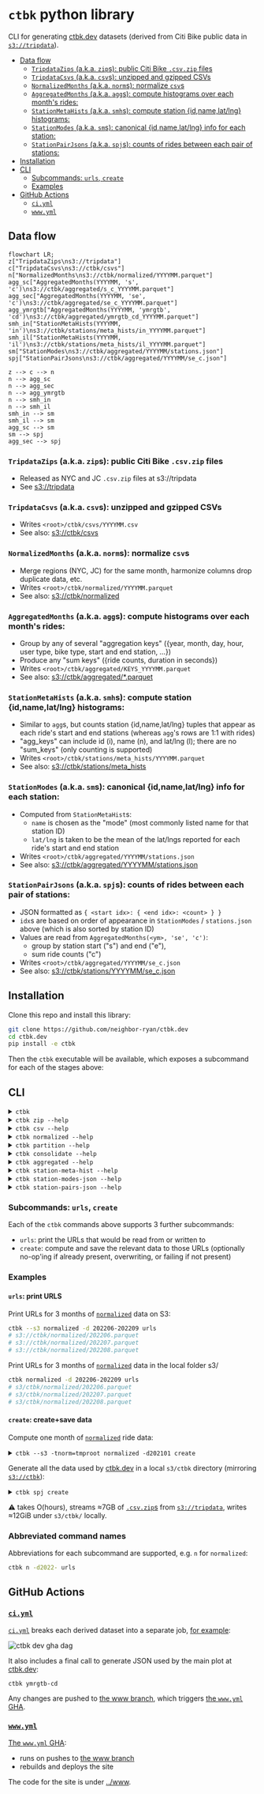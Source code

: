 # `ctbk` python library
CLI for generating [ctbk.dev] datasets (derived from Citi Bike public data in [`s3://tripdata`]).

<!-- toc -->
- [Data flow](#data-flow)
    - [`TripdataZips` (a.k.a. `zip`s): public Citi Bike `.csv.zip` files](#zips)
    - [`TripdataCsvs` (a.k.a. `csv`s): unzipped and gzipped CSVs](#csvs)
    - [`NormalizedMonths` (a.k.a. `norm`s): normalize `csv`s](#normalized)
    - [`AggregatedMonths` (a.k.a. `agg`s): compute histograms over each month's rides:](#aggregated)
    - [`StationMetaHists` (a.k.a. `smh`s): compute station {id,name,lat/lng} histograms:](#station-meta-hists)
    - [`StationModes` (a.k.a. `sm`s): canonical {id,name,lat/lng} info for each station:](#station-modes)
    - [`StationPairJsons` (a.k.a. `spj`s): counts of rides between each pair of stations:](#station-pair-jsons)
- [Installation](#installation)
- [CLI](#cli)
    - [Subcommands: `urls`, `create`](#subcommands)
    - [Examples](#examples)
- [GitHub Actions](#ghas)
    - [`ci.yml`](#ci-yml)
    - [`www.yml`](#www-yml)
<!-- /toc -->

## Data flow <a id="data-flow"></a>

```mermaid
flowchart LR;
z["TripdataZips\ns3://tripdata"]
c["TripdataCsvs\ns3://ctbk/csvs"]
n["NormalizedMonths\ns3://ctbk/normalized/YYYYMM.parquet"]
agg_sc["AggregatedMonths(YYYYMM, 's', 'c')\ns3://ctbk/aggregated/s_c_YYYYMM.parquet"]
agg_sec["AggregatedMonths(YYYYMM, 'se', 'c')\ns3://ctbk/aggregated/se_c_YYYYMM.parquet"]
agg_ymrgtb["AggregatedMonths(YYYYMM, 'ymrgtb', 'cd')\ns3://ctbk/aggregated/ymrgtb_cd_YYYYMM.parquet"]
smh_in["StationMetaHists(YYYYMM, 'in')\ns3://ctbk/stations/meta_hists/in_YYYYMM.parquet"]
smh_il["StationMetaHists(YYYYMM, 'il')\ns3://ctbk/stations/meta_hists/il_YYYYMM.parquet"]
sm["StationModes\ns3://ctbk/aggregated/YYYYMM/stations.json"]
spj["StationPairJsons\ns3://ctbk/aggregated/YYYYMM/se_c.json"]

z --> c --> n
n --> agg_sc
n --> agg_sec
n --> agg_ymrgtb
n --> smh_in
n --> smh_il
smh_in --> sm
smh_il --> sm
agg_sc --> sm
sm --> spj
agg_sec --> spj
```

### `TripdataZips` (a.k.a. `zip`s): public Citi Bike `.csv.zip` files <a id="zips"></a>
- Released as NYC and JC `.csv.zip` files at s3://tripdata
- See [s3://tripdata](https://tripdata.s3.amazonaws.com/index.html)

### `TripdataCsvs` (a.k.a. `csv`s): unzipped and gzipped CSVs <a id="csvs"></a>
- Writes `<root>/ctbk/csvs/YYYYMM.csv`
- See also: [s3://ctbk/csvs]

### `NormalizedMonths` (a.k.a. `norm`s): normalize `csv`s <a id="normalized"></a>
- Merge regions (NYC, JC) for the same month, harmonize columns drop duplicate data, etc.
- Writes `<root>/ctbk/normalized/YYYYMM.parquet`
- See also: [s3://ctbk/normalized]

### `AggregatedMonths` (a.k.a. `agg`s): compute histograms over each month's rides: <a id="aggregated"></a>
- Group by any of several \"aggregation keys\" ({year, month, day, hour, user type, bike
  type, start and end station, …})
- Produce any \"sum keys\" ({ride counts, duration in seconds})
- Writes `<root>/ctbk/aggregated/KEYS_YYYYMM.parquet`
- See also: [s3://ctbk/aggregated/*.parquet](https://ctbk.s3.amazonaws.com/index.html#/aggregated?p=8)

### `StationMetaHists` (a.k.a. `smh`s): compute station {id,name,lat/lng} histograms: <a id="station-meta-hists"></a>
- Similar to `agg`s, but counts station {id,name,lat/lng} tuples that appear as each
  ride's start and end stations (whereas `agg`'s rows are 1:1 with rides)
- "agg_keys" can include id (i), name (n), and lat/lng (l); there are no "sum_keys"
  (only counting is supported)
- Writes `<root>/ctbk/stations/meta_hists/YYYYMM.parquet`
- See also: [s3://ctbk/stations/meta_hists](https://ctbk.s3.amazonaws.com/index.html#/stations/meta_hists)

### `StationModes` (a.k.a. `sm`s): canonical {id,name,lat/lng} info for each station: <a id="station-modes"></a>
- Computed from `StationMetaHist`s:
    - `name` is chosen as the "mode" (most commonly listed name for that station ID)
    - `lat/lng` is taken to be the mean of the lat/lngs reported for each ride's start
      and end station
- Writes `<root>/ctbk/aggregated/YYYYMM/stations.json`
- See also: [s3://ctbk/aggregated/YYYYMM/stations.json](https://ctbk.s3.amazonaws.com/index.html#/aggregated)

### `StationPairJsons` (a.k.a. `spj`s): counts of rides between each pair of stations: <a id="station-pair-jsons"></a>
- JSON formatted as `{ <start idx>: { <end idx>: <count> } }`
- `idx`s are based on order of appearance in `StationModes` / `stations.json` above
  (which is also sorted by station ID)
- Values are read from `AggregatedMonths(<ym>, 'se', 'c')`:
    - group by station start ("s") and end ("e"),
    - sum ride counts ("c")
- Writes `<root>/ctbk/aggregated/YYYYMM/se_c.json`
- See also: [s3://ctbk/stations/YYYYMM/se_c.json](https://ctbk.s3.amazonaws.com/index.html#/aggregated)

## Installation <a id="installation"></a>

Clone this repo and install this library:
```bash
git clone https://github.com/neighbor-ryan/ctbk.dev
cd ctbk.dev
pip install -e ctbk
```

Then the `ctbk` executable will be available, which exposes a subcommand for each of the stages above:

## CLI <a id="cli"></a>

<!-- `bmdfff -- ctbk` -->
<details><summary><code>ctbk</code></summary>

```
Usage: ctbk [OPTIONS] COMMAND [ARGS]...

  CLI for generating ctbk.dev datasets (derived from Citi Bike public data in `s3://`).
  ## Data flow
  ### `TripdataZips` (a.k.a. `zip`s): Public Citi Bike `.csv.zip` files
  - Released as NYC and JC `.csv.zip` files at s3://tripdata
  - See https://tripdata.s3.amazonaws.com/index.html
  ### `TripdataCsvs` (a.k.a. `csv`s): unzipped and gzipped CSVs
  - Writes `<root>/ctbk/csvs/YYYYMM.csv`
  - See also: https://ctbk.s3.amazonaws.com/index.html#/csvs
  ### `NormalizedMonths` (a.k.a. `norm`s): normalize `csv`s
  - Merge regions (NYC, JC) for the same month, harmonize columns drop duplicate data, etc.
  - Writes `<root>/ctbk/normalized/YYYYMM.parquet`
  - See also: https://ctbk.s3.amazonaws.com/index.html#/normalized
  ### `AggregatedMonths` (a.k.a. `agg`s): compute histograms over each month's rides:
  - Group by any of several "aggregation keys" ({year, month, day, hour, user type, bike
    type, start and end station, …})
  - Produce any "sum keys" ({ride counts, duration in seconds})
  - Writes `<root>/ctbk/aggregated/KEYS_YYYYMM.parquet`
  - See also: https://ctbk.s3.amazonaws.com/index.html#/aggregated?p=8
  ### `StationMetaHists` (a.k.a. `smh`s): compute station {id,name,lat/lng} histograms:
  - Similar to `agg`s, but counts station {id,name,lat/lng} tuples that appear as each
    ride's start and end stations (whereas `agg`'s rows are 1:1 with rides)
  - "agg_keys" can include id (i), name (n), and lat/lng (l); there are no "sum_keys"
    (only counting is supported)
  - Writes `<root>/ctbk/stations/meta_hists/YYYYMM/KEYS.parquet`
  - See also: https://ctbk.s3.amazonaws.com/index.html#/stations/meta_hists
  ### `StationModes` (a.k.a. `sm`s): canonical {id,name,lat/lng} info for each station:
  - Computed from `StationMetaHist`s:
    - `name` is chosen as the "mode" (most commonly listed name for that station ID)
    - `lat/lng` is taken to be the mean of the lat/lngs reported for each ride's start
      and end station
  - Writes `<root>/ctbk/aggregated/YYYYMM/stations.json`
  - See also: https://ctbk.s3.amazonaws.com/index.html#/aggregated
  ### `StationPairJsons` (a.k.a. `spj`s): counts of rides between each pair of stations:
  - JSON formatted as `{ <start idx>: { <end idx>: <count> } }`
  - `idx`s are based on order of appearance in `StationModes` / `stations.json` above
    (which is also sorted by station ID)
  - Values are read from `AggregatedMonths(YYYYMM, 'se', 'c')`:
    - group by station start ("s") and end ("e"),
    - sum ride counts ("c")
  - Writes `<root>/ctbk/aggregated/YYYYMM/se_c.json`
  - See also: https://ctbk.s3.amazonaws.com/index.html#/aggregated

Options:
  -r, --read TEXT   Set "read" behavior for `HasRoot` subclasses, `<alias>=<value>` to set specific classes by
                    alias, just `<value>` to set a global default. `<value>`s are `memory`, `disk`, and their
                    aliases, indicating whether to return disk-round-tripped versions of newly-computed
                    datasets.
  -t, --root TEXT   Path- or URL-prefixes for `HasRoot` subclasses to write to and read from. `<alias>=<value>`
                    to set specific classes by alias, just `<value>` to set a global default. `<value>`s are
                    `memory`, `disk`, and their aliases, indicating whether to return disk-round-tripped
                    versions of newly-computed datasets.
  -w, --write TEXT  Set "write" behavior for `HasRoot` subclasses, `<alias>=<value>` to set specific classes by
                    alias, just `<value>` to set a global default. `<value>`s are `never`, `ifabsent`, `always`,
                    and their aliases, indicating how to handle each dataset type already existing on disk
                    (under its `root`) vs. not.
  --s3              Alias for `--root s3:/`, pointing all classes' "root" dirs at S3
  --help            Show this message and exit.

Commands:
  zip                 Read .csv.zip files from s3://tripdata
  csv                 Extract CSVs from "tripdata" .zip files.
  normalized          Normalize "tripdata" CSVs (combine regions for each...
  partition           Separate pre-2024 parquets (`normalized/v0`) by...
  consolidate         Consolidate `normalized/YM/YM_YM.parquet` files...
  aggregated          Aggregate normalized ride entries by various...
  ymrgtb-cd           Read aggregated...
  station-meta-hist   Aggregate station name, lat/lng info from ride...
  station-modes-json  Compute canonical station names, lat/lngs from...
  station-pairs-json  Write station-pair ride_counts keyed by...
  yms                 Print one or more YM (year-month) ranges, e.g.:
```
</details>


<!-- `bmdfff -- ctbk zip --help` -->
<details><summary><code>ctbk zip --help</code></summary>

```
Usage: ctbk zip [OPTIONS] COMMAND [ARGS]...

  Read .csv.zip files from s3://tripdata

Options:
  --help  Show this message and exit.

Commands:
  urls  Print URLs for selected datasets
```
</details>

<!-- `bmdfff -- ctbk csv --help` -->
<details><summary><code>ctbk csv --help</code></summary>

```
Usage: ctbk csv [OPTIONS] COMMAND [ARGS]...

  Extract CSVs from "tripdata" .zip files. Writes to <root>/ctbk/csvs.

Options:
  --help  Show this message and exit.

Commands:
  urls    Print URLs for selected datasets
  create  Create selected datasets
  sort    Sort one or more `.csv{,.gz}`'s in-place, remove empty lines
```
</details>

<!-- `bmdfff -- ctbk normalized --help` -->
<details><summary><code>ctbk normalized --help</code></summary>

```
Usage: ctbk normalized [OPTIONS] COMMAND [ARGS]...

  Normalize "tripdata" CSVs (combine regions for each month, harmonize column
  names, etc. Populates directory `<root>/ctbk/normalized/YYYYMM/` with files
  of the form `YYYYMM_YYYYMM.parquet`, for each pair of (start,end) months
  found in a given month's CSVs.

Options:
  --help  Show this message and exit.

Commands:
  urls    Print URLs for selected datasets
  create  Create selected datasets
```
</details>

<!-- `bmdfff -- ctbk partition --help` -->
<details><summary><code>ctbk partition --help</code></summary>

```
Usage: ctbk partition [OPTIONS] [YM_RANGES_STR]

  Separate pre-2024 parquets (`normalized/v0`) by {src,start,end} months.

Options:
  --help  Show this message and exit.
```
</details>

<!-- `bmdfff -- ctbk consolidate --help` -->
<details><summary><code>ctbk consolidate --help</code></summary>

```
Usage: ctbk consolidate [OPTIONS] [YM_RANGES_STR]

  Consolidate `normalized/YM/YM_YM.parquet` files into a single
  `normalized/YM.parquet`, containing all rides ending in the given month.

Options:
  -c, --col TEXT  Columns to backfill; default: ['Birth Year', 'Gender', 'Bike
                  ID']
  -n, --dry-run   Print stats about fields that would be backfilled, but don't
                  perform any writes
  --help          Show this message and exit.
```
</details>

<!-- `bmdfff -- ctbk aggregated --help` -->
<details><summary><code>ctbk aggregated --help</code></summary>

```
Usage: ctbk aggregated [OPTIONS] COMMAND [ARGS]...

  Aggregate normalized ride entries by various columns, summing ride counts or
  durations. Writes to <root>/ctbk/aggregated/KEYS_YYYYMM.parquet.

Options:
  --help  Show this message and exit.

Commands:
  urls    Print URLs for selected datasets
  create  Create selected datasets
```
</details>

<!-- `bmdfff -- ctbk station-meta-hist --help` -->
<details><summary><code>ctbk station-meta-hist --help</code></summary>

```
Usage: ctbk station-meta-hist [OPTIONS] COMMAND [ARGS]...

  Aggregate station name, lat/lng info from ride start and end fields. Writes
  to <root>/ctbk/stations/meta_hists/KEYS_YYYYMM.parquet.

Options:
  --help  Show this message and exit.

Commands:
  urls    Print URLs for selected datasets
  create  Create selected datasets
```
</details>

<!-- `bmdfff -- ctbk station-modes-json --help` -->
<details><summary><code>ctbk station-modes-json --help</code></summary>

```
Usage: ctbk station-modes-json [OPTIONS] COMMAND [ARGS]...

  Compute canonical station names, lat/lngs from StationMetaHists. Writes to
  <root>/ctbk/aggregated/YYYYMM/stations.json.

Options:
  --help  Show this message and exit.

Commands:
  urls    Print URLs for selected datasets
  create  Create selected datasets
```
</details>

<!-- `bmdfff -- ctbk station-pairs-json --help` -->
<details><summary><code>ctbk station-pairs-json --help</code></summary>

```
Usage: ctbk station-pairs-json [OPTIONS] COMMAND [ARGS]...

  Write station-pair ride_counts keyed by StationModes' JSON indices. Writes
  to <root>/ctbk/aggregated/YYYYMM/se_c.json.

Options:
  --help  Show this message and exit.

Commands:
  urls    Print URLs for selected datasets
  create  Create selected datasets
```
</details>

### Subcommands: `urls`, `create` <a id="subcommands"></a>

Each of the `ctbk` commands above supports 3 further subcommands:
- `urls`: print the URLs that would be read from or written to
- `create`: compute and save the relevant data to those URLs (optionally no-op'ing if already present, overwriting, or failing if not present)

### Examples <a id="examples"></a>

#### `urls`: print URLS
Print URLs for 3 months of [`normalized`] data on S3:
```bash
ctbk --s3 normalized -d 202206-202209 urls
# s3://ctbk/normalized/202206.parquet
# s3://ctbk/normalized/202207.parquet
# s3://ctbk/normalized/202208.parquet
```

Print URLs for 3 months of [`normalized`] data in the local folder s3/
```bash
ctbk normalized -d 202206-202209 urls
# s3/ctbk/normalized/202206.parquet
# s3/ctbk/normalized/202207.parquet
# s3/ctbk/normalized/202208.parquet
```

#### `create`: create+save data
Compute one month of [`normalized`] ride data:
<details><summary><code>ctbk --s3 -tnorm=tmproot normalized -d202101 create</code></summary>

```bash
ctbk --s3 -tnorm=tmproot normalized -d202101 create
# Writing tmproot/ctbk/normalized/202101.parquet
# Reading s3://ctbk/csvs/202101-citibike-tripdata.csv.gz
# s3://ctbk/csvs/202101-citibike-tripdata.csv.gz: "Rideable Type" column not found; setting to "unknown" for all rows
# Reading s3://ctbk/csvs/JC-202101-citibike-tripdata.csv.gz
# s3://ctbk/csvs/JC-202101-citibike-tripdata.csv.gz: "Rideable Type" column not found; setting to "unknown" for all rows
```

Upstream data is read from S3 (`--s3` flag):
- `zips` from [`s3://tripdata`]
- `csvs` from [`s3://ctbk`]

Output [`normalized`] data is written under local folder `tmproot/` (`-tnorm=tmproot`):
```bash
tree -sh tmproot
# [  96]  tmproot
# └── [  96]  ctbk
#     └── [  96]  normalized
#         └── [ 30M]  202101.parquet
#
# 3 directories, 1 file
```

stderr messages about `Rideable Type` not being found are due to the chosen month predating the addition of that column in February 2021.

</details>

Generate all the data used by [ctbk.dev] in a local `s3/ctbk` directory (mirroring [`s3://ctbk`]):

<details><summary><code>ctbk spj create</code></summary>

- `spj` stands for [`station-pair-json`] (the final derived data product in [the diagram above](#data-flow))
- `create`ing `spj` requires `create`ing all predecessor datasets
  - Default "root" for each dataset is the local folder `s3/`
    - No existing data will be found there (on your computer), so it will be computed and saved
    - One exception to this is the initial [`TripdataZips`], which are read from [`s3://tripdata`] by default
  - Previous examples use `--s3` to point datasets to S3 locations, where they already exist
    - `--s3` is equivalent to `-ts3` or `--root s3`
    - This is in turn equivalent to `--root csvs=s3:/ --root norm=s3:/ --root agg=s3:/ ...`; all stages' URLs are prefixed with `s3:/`
    - Point at your own bucket with `-ts3://my_bucket`, which will result in files written under `s3://my_bucket/ctbk/`
</details>

⚠️ takes O(hours), streams ≈7GB of [`.csv.zip`s](#zips) from [`s3://tripdata`], writes ≈12GiB under `s3/ctbk/` locally.

### Abbreviated command names
Abbreviations for each subcommand are supported, e.g. `n` for `normalized`:
```bash
ctbk n -d2022- urls
```

## GitHub Actions <a id="ghas"></a>

### [`ci.yml`] <a id="ci-yml"></a>
[`ci.yml`] breaks each derived dataset into a separate job, [for example](https://github.com/neighbor-ryan/ctbk.dev/actions/runs/4272517971):

![ctbk dev gha dag](https://user-images.githubusercontent.com/465045/221387746-92200afa-9d9c-40c5-8066-166b10a9ad07.png)

It also includes a final call to generate JSON used by the main plot at [ctbk.dev]:
```bash
ctbk ymrgtb-cd
```

Any changes are pushed to [the www branch], which triggers [the `www.yml` GHA](#www-yml).

### [`www.yml`] <a id="www-yml"></a>
[The `www.yml` GHA][www GHA]:
- runs on pushes to [the www branch]
- rebuilds and deploys the site

The code for the site is under [../www](../www).

[`s3://ctbk`]: https://ctbk.s3.amazonaws.com/index.html
[s3://ctbk/csvs]: https://ctbk.s3.amazonaws.com/index.html#/csvs
[`s3://ctbk/csvs`]: https://ctbk.s3.amazonaws.com/index.html#/csvs
[s3://ctbk/normalized]: https://ctbk.s3.amazonaws.com/index.html#/normalized
[`s3://ctbk/normalized`]: https://ctbk.s3.amazonaws.com/index.html#/normalized
[`s3://tripdata`]: https://tripdata.s3.amazonaws.com/index.html
[ctbk.dev]: https://ctbk.dev
[`ci.yml`]: ../.github/workflows/ci.yml
[`www.yml`]: ../.github/workflows/www.yml
[@www]: https://github.com/neighbor-ryan/ctbk.dev/tree/www
[the www branch]: https://github.com/neighbor-ryan/ctbk.dev/tree/www
[www GHA]: https://github.com/neighbor-ryan/ctbk.dev/actions/workflows/www.yml

[`zips`]: #zips
[`TripdataZips`]: #zips
[`csvs`]: #csvs
[`normalized`]: #normalized
[`NormalizedMonth`]: #normalized
[`aggregated`]: #aggregated
[`station-pair-json`]: #station-pair-jsons

[`parquet2json`]: https://github.com/jupiter/parquet2json
